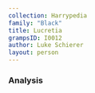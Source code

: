 ```yaml
---
collection: Harrypedia
family: "Black"
title: Lucretia
grampsID: I0012
author: Luke Schierer
layout: person
---
```


### Analysis
